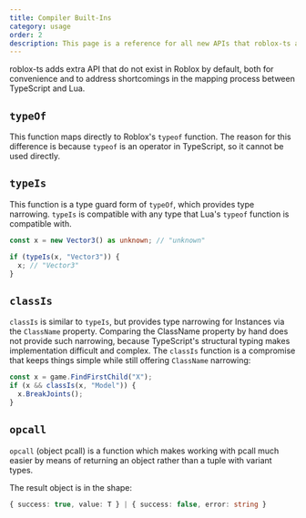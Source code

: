 ```yaml
---
title: Compiler Built-Ins
category: usage
order: 2
description: This page is a reference for all new APIs that roblox-ts adds that do not exist in Roblox.
---
```


roblox-ts adds extra API that do not exist in Roblox by default, both for convenience and to address shortcomings in the mapping process between TypeScript and Lua.

## `typeOf`

This function maps directly to Roblox's `typeof` function. The reason for this difference is because `typeof` is an operator in TypeScript, so it cannot be used directly.

## `typeIs`

This function is a type guard form of `typeOf`, which provides type narrowing. `typeIs` is compatible with any type that Lua's `typeof` function is compatible with. 

```ts
const x = new Vector3() as unknown; // "unknown"

if (typeIs(x, "Vector3")) {
  x; // "Vector3"
}
```

## `classIs`

`classIs` is similar to `typeIs`, but provides type narrowing for Instances via the `ClassName` property. Comparing the ClassName property by hand does not provide such narrowing, because TypeScript's structural typing makes implementation difficult and complex. The `classIs` function is a compromise that keeps things simple while still offering `ClassName` narrowing: 

```ts
const x = game.FindFirstChild("X");
if (x && classIs(x, "Model")) {
  x.BreakJoints();
}
```

## `opcall`

`opcall` (object pcall) is a function which makes working with pcall much easier by means of returning an object rather than a tuple with variant types.

The result object is in the shape:
```ts
{ success: true, value: T } | { success: false, error: string }
```
